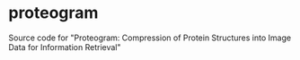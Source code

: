 # proteogram
Source code for "Proteogram: Compression of Protein Structures into Image Data for Information Retrieval"
